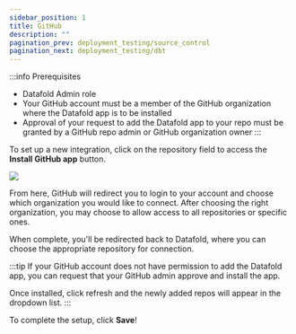 ```yaml
---
sidebar_position: 1
title: GitHub
description: ""
pagination_prev: deployment_testing/source_control
pagination_next: deployment_testing/dbt
---
```

<!-- :::caution
If you are on an on-prem deployment, you should first create a GitHub App for the integration. See [GitHub integration for Datafold on-prem](on-prem/content/github_on-prem.md) before proceeding with this tutorial.
::: -->

:::info Prerequisites
* Datafold Admin role
* Your GitHub account must be a member of the GitHub organization where the Datafold app is to be installed
* Approval of your request to add the Datafold app to your repo must be granted by a GitHub repo admin or GitHub organization owner
:::

To set up a new integration, click on the repository field to access the **Install GitHub app** button.

![](/img/github_install_button.png)

From here, GitHub will redirect you to login to your account and choose which organization you would like to connect. After choosing the right organization, you may choose to allow access to all repositories or specific ones. 

When complete, you'll be redirected back to Datafold, where you can choose the appropriate repository for connection. 

:::tip
If your GitHub account does not have permission to add the Datafold app, you can request that your GitHub admin approve and install the app.

Once installed, click refresh and the newly added repos will appear in the dropdown list.
:::

To complete the setup, click **Save**!